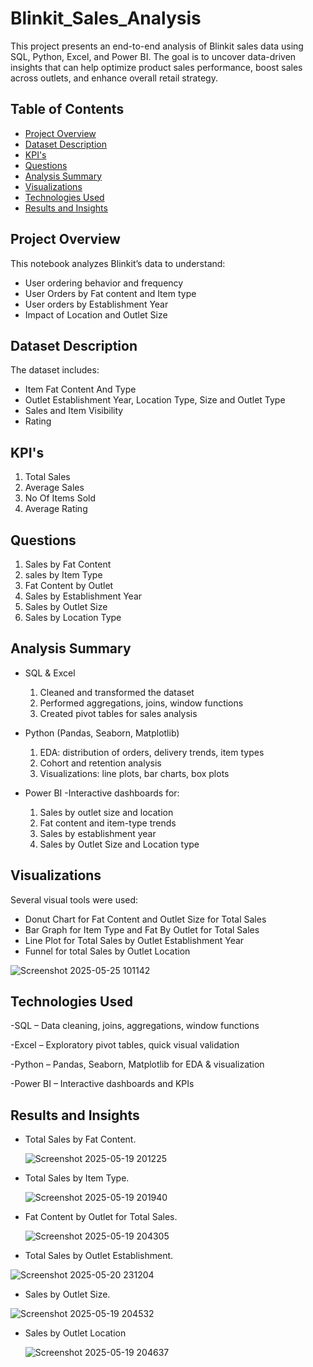 # Blinkit_Sales_Analysis

This project presents an end-to-end analysis of Blinkit sales data using SQL, Python, Excel, and Power BI. The goal is to uncover data-driven insights that can help optimize product sales performance, boost sales across outlets, and enhance overall retail strategy.
## Table of Contents
- [Project Overview](#project-overview)
- [Dataset Description](#dataset-description)
- [KPI's](#KPI's)
- [Questions](#Questions)
- [Analysis Summary](#analysis-summary)
- [Visualizations](#visualizations)
- [Technologies Used](#technologies-used)
- [Results and Insights](#results-and-insights)

## Project Overview
This notebook analyzes Blinkit’s data to understand:
- User ordering behavior and frequency
- User Orders by Fat content and Item type
- User orders by Establishment Year
- Impact of Location and Outlet Size

## Dataset Description
The dataset includes:
- Item Fat Content And Type
- Outlet Establishment Year, Location Type, Size and Outlet Type
- Sales and Item Visibility
- Rating


## KPI's
1. Total Sales
2. Average Sales
3. No Of Items Sold
4. Average Rating

## Questions
1. Sales by Fat Content
2. sales by Item Type
3. Fat Content by Outlet
4. Sales by Establishment Year
5. Sales by Outlet Size
6. Sales by Location Type

## Analysis Summary
- SQL & Excel
  1. Cleaned and transformed the dataset
  2. Performed aggregations, joins, window functions
  3. Created pivot tables for sales analysis

- Python (Pandas, Seaborn, Matplotlib)
  1. EDA: distribution of orders, delivery trends, item types
  2. Cohort and retention analysis
  3. Visualizations: line plots, bar charts, box plots

- Power BI
 -Interactive dashboards for:
    1. Sales by outlet size and location
    2. Fat content and item-type trends
    3. Sales by establishment year
    4. Sales by Outlet Size and Location type

## Visualizations
Several visual tools were used:
- Donut Chart for Fat Content and Outlet Size for Total Sales
- Bar Graph for Item Type and Fat By Outlet for Total Sales
- Line Plot for Total Sales by Outlet Establishment Year
- Funnel for total Sales by Outlet Location

![Screenshot 2025-05-25 101142](https://github.com/user-attachments/assets/5524bdbe-0722-4185-8583-cdc6ca71886e)


## Technologies Used
-SQL – Data cleaning, joins, aggregations, window functions

-Excel – Exploratory pivot tables, quick visual validation

-Python – Pandas, Seaborn, Matplotlib for EDA & visualization

-Power BI – Interactive dashboards and KPIs

## Results and Insights
- Total Sales by Fat Content.

  ![Screenshot 2025-05-19 201225](https://github.com/user-attachments/assets/2b6d6dbe-1cae-4363-9de4-14953861c5cd)

- Total Sales by Item Type.

  ![Screenshot 2025-05-19 201940](https://github.com/user-attachments/assets/32c8d184-0a95-478b-94cb-d5c7f39cd7f3)

- Fat Content by Outlet for Total Sales.

  ![Screenshot 2025-05-19 204305](https://github.com/user-attachments/assets/2160d69e-903f-4810-97a4-7dfa453310aa)

- Total Sales by Outlet Establishment.

![Screenshot 2025-05-20 231204](https://github.com/user-attachments/assets/0dc2d98f-f569-4a92-910e-16d56d2f64b1)


- Sales by Outlet Size.

 ![Screenshot 2025-05-19 204532](https://github.com/user-attachments/assets/921f244c-f2b4-43c5-8764-2ef1d8e3019c)

- Sales by Outlet Location

  ![Screenshot 2025-05-19 204637](https://github.com/user-attachments/assets/abc53b91-b3a3-4c7e-9920-4c9f413ee632)





